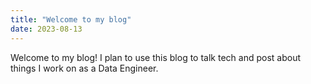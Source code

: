 ```yaml
---
title: "Welcome to my blog"
date: 2023-08-13
---
```

Welcome to my blog! I plan to use this blog to talk tech and post about things I work on as a Data Engineer.
